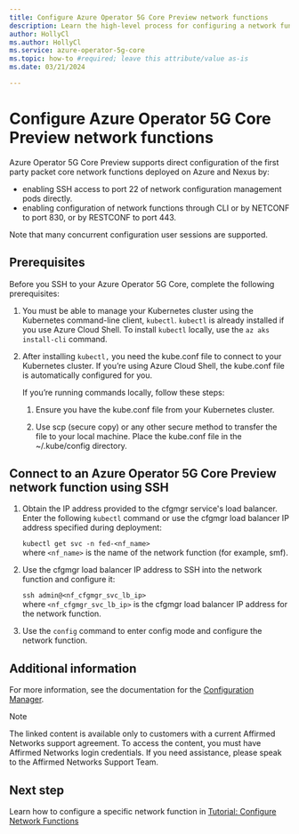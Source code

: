 ```yaml
---
title: Configure Azure Operator 5G Core Preview network functions
description: Learn the high-level process for configuring a network function.
author: HollyCl
ms.author: HollyCl
ms.service: azure-operator-5g-core
ms.topic: how-to #required; leave this attribute/value as-is
ms.date: 03/21/2024

---
```


# Configure Azure Operator 5G Core Preview network functions

Azure Operator 5G Core Preview supports  direct configuration of the first party packet core network functions deployed on Azure and Nexus by:

- enabling SSH access to port 22 of network configuration management pods directly.
- enabling configuration of network functions through CLI or by NETCONF to port 830, or by RESTCONF to port 443.

Note that many concurrent configuration user sessions are supported.

## Prerequisites

Before you SSH to your Azure Operator 5G Core, complete the following prerequisites: 

1. You must be able to manage your Kubernetes cluster using the Kubernetes command-line client, `kubectl`. `kubectl` is already installed if you use Azure Cloud Shell. To install `kubectl` locally, use the `az aks install-cli` command.

1. After installing `kubectl,` you need the kube.conf file to connect to your Kubernetes cluster. If you’re using Azure Cloud Shell, the kube.conf file is automatically configured for you. 

    If you’re running commands locally, follow these steps: 

    1. Ensure you have the kube.conf file from your Kubernetes cluster.  

    1. Use scp (secure copy) or any other secure method to transfer the file to your local machine. Place the kube.conf file in the ~/.kube/config directory.

## Connect to an Azure Operator 5G Core Preview network function using SSH

1. Obtain the IP address provided to the cfgmgr service's load balancer. Enter the following ```kubectl``` command or use the cfgmgr load balancer IP address specified during deployment:  

    `kubectl get svc -n fed-<nf_name>` \
    where `<nf_name>` is the name of the network function (for example, smf).

1. Use the cfgmgr load balancer IP address to SSH into the network function and configure it:

    `ssh admin@<nf_cfgmgr_svc_lb_ip>` \
    where `<nf_cfgmgr_svc_lb_ip>` is the cfgmgr load balancer IP address for the network function.

1. Use the `config` command to enter config mode and configure the network function.

## Additional information

For more information, see the documentation for the [Configuration Manager](https://manuals.metaswitch.com/UC/4.3.0/UnityCloud_Overview/Content/Microservices/Shared/Microservices/Config_Manager.htm).

> [!NOTE]
> The linked content is available only to customers with a current Affirmed Networks support agreement. To access the content, you must have  Affirmed Networks login credentials. If you need assistance, please speak to the Affirmed Networks Support Team.

## Next step

Learn how to configure a specific network function in [Tutorial: Configure Network Functions](tutorial-configure-network-function.md)